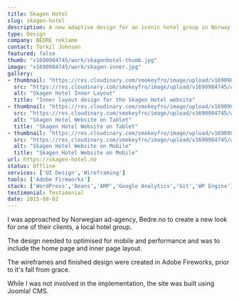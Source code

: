 ```yaml
---
title: Skagen Hotel
slug: skagen-hotel
description: A new adaptive design for an iconic hotel group in Norway.
type: Design
company: BEDRE reklame
contact: Torkil Johnsen
featured: false
thumb: "v1690984745/work/skagenhotel-thumb.jpg"
image: "v1690984745/work/skagen-inner.jpg"
gallery:
- thumbnail: "https://res.cloudinary.com/smokeyfro/image/upload/v1690984745/work/skagen-inner-thumb.jpg"
  src: "https://res.cloudinary.com/smokeyfro/image/upload/v1690984745/work/skagen-inner.jpg"
  alt: "Skagen Hotel Inner Layout"
  title: "Inner layout design for the Skagen Hotel website"
- thumbnail: "https://res.cloudinary.com/smokeyfro/image/upload/v1690984745/work/skagen-responsive-tablet-thumb.jpg"
  src: "https://res.cloudinary.com/smokeyfro/image/upload/v1690984745/work/skagen-responsive-tablet.jpg"
  alt: "Skagen Hotel Website on Tablet"
  title: "Skagen Hotel Website on Tablet"
- thumbnail: "https://res.cloudinary.com/smokeyfro/image/upload/v1690984745/work/skagen-responsive-mobile-thumb.jpg"
  src: "https://res.cloudinary.com/smokeyfro/image/upload/v1690984745/work/skagen-responsive-mobile.jpg"
  alt: "Skagen Hotel Website on Mobile"
  title: "Skagen Hotel Website on Mobile"
url: https://skagen-hotel.no
status: Offline
services: ['UI Design','Wireframing']
tools: ['Adobe Fireworks']
stack: ['WordPress','Beans','AMP','Google Analytics','Git','WP Engine']
testimonial: Testimonial
date: 2015-08-02
---
```

I was approached by Norwegian ad-agency, Bedre.no to create a new look for one of their clients, a local hotel group.

The design needed to optimised for mobile and performance and was to include the home page and inner page layout.

The wireframes and finished design were created in Adobe Fireworks, prior to it's fall from grace.

While I was not involved in the implementation, the site was built using Joomla! CMS.